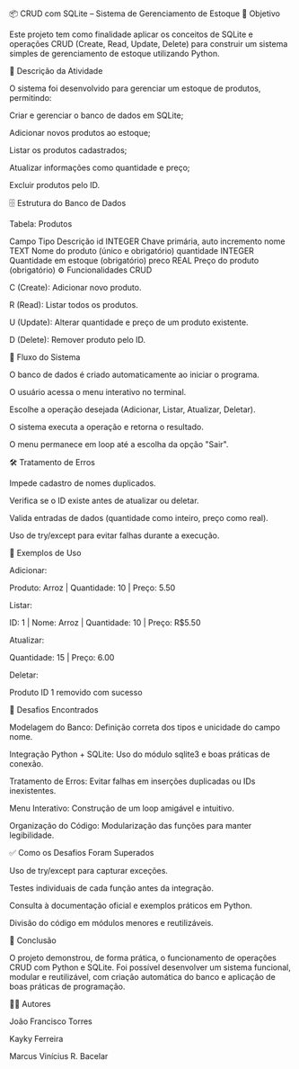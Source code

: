 📦 CRUD com SQLite – Sistema de Gerenciamento de Estoque
🎯 Objetivo

Este projeto tem como finalidade aplicar os conceitos de SQLite e operações CRUD (Create, Read, Update, Delete) para construir um sistema simples de gerenciamento de estoque utilizando Python.

📝 Descrição da Atividade

O sistema foi desenvolvido para gerenciar um estoque de produtos, permitindo:

Criar e gerenciar o banco de dados em SQLite;

Adicionar novos produtos ao estoque;

Listar os produtos cadastrados;

Atualizar informações como quantidade e preço;

Excluir produtos pelo ID.

🗄️ Estrutura do Banco de Dados

Tabela: Produtos

Campo	Tipo	Descrição
id	INTEGER	Chave primária, auto incremento
nome	TEXT	Nome do produto (único e obrigatório)
quantidade	INTEGER	Quantidade em estoque (obrigatório)
preco	REAL	Preço do produto (obrigatório)
⚙️ Funcionalidades CRUD

C (Create): Adicionar novo produto.

R (Read): Listar todos os produtos.

U (Update): Alterar quantidade e preço de um produto existente.

D (Delete): Remover produto pelo ID.

🔄 Fluxo do Sistema

O banco de dados é criado automaticamente ao iniciar o programa.

O usuário acessa o menu interativo no terminal.

Escolhe a operação desejada (Adicionar, Listar, Atualizar, Deletar).

O sistema executa a operação e retorna o resultado.

O menu permanece em loop até a escolha da opção "Sair".

🛠️ Tratamento de Erros

Impede cadastro de nomes duplicados.

Verifica se o ID existe antes de atualizar ou deletar.

Valida entradas de dados (quantidade como inteiro, preço como real).

Uso de try/except para evitar falhas durante a execução.

📌 Exemplos de Uso

Adicionar:

Produto: Arroz | Quantidade: 10 | Preço: 5.50


Listar:

ID: 1 | Nome: Arroz | Quantidade: 10 | Preço: R$5.50


Atualizar:

Quantidade: 15 | Preço: 6.00


Deletar:

Produto ID 1 removido com sucesso

🚧 Desafios Encontrados

Modelagem do Banco: Definição correta dos tipos e unicidade do campo nome.

Integração Python + SQLite: Uso do módulo sqlite3 e boas práticas de conexão.

Tratamento de Erros: Evitar falhas em inserções duplicadas ou IDs inexistentes.

Menu Interativo: Construção de um loop amigável e intuitivo.

Organização do Código: Modularização das funções para manter legibilidade.

✅ Como os Desafios Foram Superados

Uso de try/except para capturar exceções.

Testes individuais de cada função antes da integração.

Consulta à documentação oficial e exemplos práticos em Python.

Divisão do código em módulos menores e reutilizáveis.

🏁 Conclusão

O projeto demonstrou, de forma prática, o funcionamento de operações CRUD com Python e SQLite.
Foi possível desenvolver um sistema funcional, modular e reutilizável, com criação automática do banco e aplicação de boas práticas de programação.

👨‍💻 Autores

João Francisco Torres

Kayky Ferreira

Marcus Vinícius R. Bacelar
